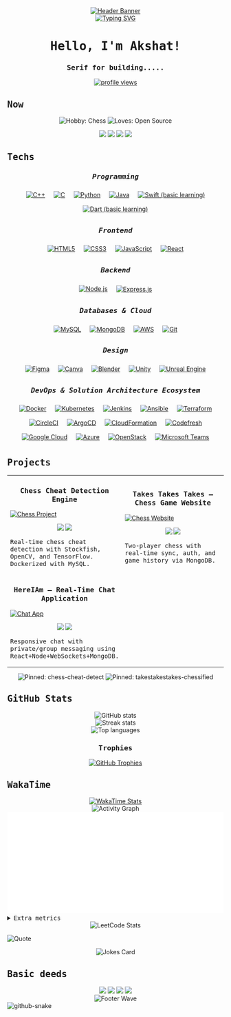 <!-- Header with Banner -->
<div align="center">
  <a href="https://capsule-render.vercel.app" target="_blank" rel="noopener noreferrer">
    <img src="https://capsule-render.vercel.app/api?type=waving&color=gradient&height=200&section=header&text=Akshat%20Sinha&fontSize=80&fontAlignY=35&animation=fadeIn" alt="Header Banner"/>
  </a>
</div>

<!-- Typing Intro -->
<div align="center">
  <a href="https://git.io/typing-svg" target="_blank" rel="noopener noreferrer">
    <img src="https://readme-typing-svg.demolab.com/?font=Fira+Code&amp;weight=600&amp;pause=1200&amp;color=00E5FF&amp;center=true&amp;vCenter=true&amp;width=900&amp;lines=Senior-self+noMansLand+%7C+Eminent+position;Back-led+by+your+trueColors;Learning+systems%2C+design%2C+and+frontend+dev+with+breakFormat" alt="Typing SVG"/>
  </a>
</div>

<!-- Introduction -->
<h1 align="center"><samp>Hello, I'm Akshat!</samp></h1>
<h3 align="center"><samp>Serif for building.....</samp></h3>

<p align="center">
  <a href="https://komarev.com" target="_blank" rel="noopener noreferrer">
    <img src="https://komarev.com/ghpvc/?username=akshatsinha0&label=Profile%20views&color=0e75b6&style=flat" alt="profile views"/>
  </a>
</p>

<!-- Now -->
<h2><samp>Now</samp></h2>

<!-- Signals -->
<p align="center">
  <img src="https://img.shields.io/badge/Hobby-Chess-8A2BE2?style=for-the-badge" alt="Hobby: Chess"/>
  <img src="https://img.shields.io/badge/Loves-Open%20Source-FF69B4?style=for-the-badge" alt="Loves: Open Source"/>
</p>

<!-- Social/Links -->
<div align="center">
  <a href="mailto:akshat.sinha2022@vitstudent.ac.in" title="Email"><img src="https://skillicons.dev/icons?i=gmail" height="32"/></a>
  <a href="https://www.linkedin.com/in/akshat-sinha-248805214" title="LinkedIn"><img src="https://skillicons.dev/icons?i=linkedin" height="32"/></a>
  <a href="https://github.com/akshatsinha0" title="GitHub"><img src="https://skillicons.dev/icons?i=github" height="32"/></a>
  <a href="https://leetcode.com/u/akshatsinha0/" title="LeetCode"><img src="https://skillicons.dev/icons?i=leetcode" height="32"/></a>
</div>

<!-- Tech Stack -->
<h2><samp>Techs</samp></h2>
<div align="center">

  <h3><samp><em>Programming</em></samp></h3>
  <p>
    <a href="https://isocpp.org"><img src="https://img.icons8.com/color/64/c-plus-plus-logo.png" alt="C++" style="margin:8px;"/></a>
    <a href="https://en.wikipedia.org/wiki/C_(programming_language)"><img src="https://img.icons8.com/color/64/c-programming.png" alt="C" style="margin:8px;"/></a>
    <a href="https://www.python.org"><img src="https://img.icons8.com/color/64/python--v1.png" alt="Python" style="margin:8px;"/></a>
    <a href="https://www.java.com"><img src="https://img.icons8.com/color/64/java-coffee-cup-logo.png" alt="Java" style="margin:8px;"/></a>
    <a href="https://developer.apple.com/swift"><img src="https://img.icons8.com/color/64/swift.png" alt="Swift (basic learning)" style="margin:8px;"/></a>
    <a href="https://dart.dev"><img src="https://img.icons8.com/color/64/dart.png" alt="Dart (basic learning)" style="margin:8px;"/></a>
  </p>

  <h3><samp><em>Frontend</em></samp></h3>
  <p>
    <a href="https://developer.mozilla.org/docs/Web/HTML"><img src="https://img.icons8.com/color/64/html-5--v1.png" alt="HTML5" style="margin:8px;"/></a>
    <a href="https://developer.mozilla.org/docs/Web/CSS"><img src="https://img.icons8.com/color/64/css3.png" alt="CSS3" style="margin:8px;"/></a>
    <a href="https://developer.mozilla.org/docs/Web/JavaScript"><img src="https://img.icons8.com/color/64/javascript--v1.png" alt="JavaScript" style="margin:8px;"/></a>
    <a href="https://react.dev"><img src="https://img.icons8.com/color/64/react-native.png" alt="React" style="margin:8px;"/></a>
  </p>

  <h3><samp><em>Backend</em></samp></h3>
  <p>
    <a href="https://nodejs.org"><img src="https://img.icons8.com/color/64/nodejs.png" alt="Node.js" style="margin:8px;"/></a>
    <a href="https://expressjs.com"><img src="https://skillicons.dev/icons?i=express" height="48" alt="Express.js" style="margin:8px;vertical-align:middle;"/></a>
  </p>

  <h3><samp><em>Databases & Cloud</em></samp></h3>
  <p>
    <a href="https://www.mysql.com"><img src="https://img.icons8.com/color/64/mysql-logo.png" alt="MySQL" style="margin:8px;"/></a>
    <a href="https://www.mongodb.com"><img src="https://img.icons8.com/color/64/mongodb.png" alt="MongoDB" style="margin:8px;"/></a>
    <a href="https://aws.amazon.com"><img src="https://img.icons8.com/color/64/amazon-web-services.png" alt="AWS" style="margin:8px;"/></a>
    <a href="https://git-scm.com"><img src="https://img.icons8.com/color/64/git.png" alt="Git" style="margin:8px;"/></a>
  </p>

  <h3><samp><em>Design</em></samp></h3>
  <p>
    <a href="https://www.figma.com"><img src="https://img.icons8.com/color/64/figma--v1.png" alt="Figma" style="margin:8px;"/></a>
    <a href="https://www.canva.com"><img src="https://img.icons8.com/color/64/canva.png" alt="Canva" style="margin:8px;"/></a>
    <a href="https://www.blender.org"><img src="https://img.icons8.com/color/64/blender-3d.png" alt="Blender" style="margin:8px;"/></a>
    <a href="https://unity.com"><img src="https://img.icons8.com/color/64/unity.png" alt="Unity" style="margin:8px;"/></a>
    <a href="https://www.unrealengine.com"><img src="https://img.icons8.com/color/64/unreal-engine.png" alt="Unreal Engine" style="margin:8px;"/></a>
  </p>

  <h3><samp><em>DevOps & Solution Architecture Ecosystem</em></samp></h3>
  <p>
    <a href="https://www.docker.com"><img src="https://img.icons8.com/color/64/docker.png" alt="Docker" style="margin:8px;"/></a>
    <a href="https://kubernetes.io"><img src="https://img.icons8.com/color/64/kubernetes.png" alt="Kubernetes" style="margin:8px;"/></a>
    <a href="https://www.jenkins.io"><img src="https://img.icons8.com/color/64/jenkins.png" alt="Jenkins" style="margin:8px;"/></a>
    <a href="https://www.ansible.com"><img src="https://img.icons8.com/color/64/ansible.png" alt="Ansible" style="margin:8px;"/></a>
    <a href="https://www.terraform.io"><img src="https://img.icons8.com/color/64/terraform.png" alt="Terraform" style="margin:8px;"/></a>
    <a href="https://circleci.com"><img src="https://img.icons8.com/color/64/circleci.png" alt="CircleCI" style="margin:8px;"/></a>
    <a href="https://argo-cd.readthedocs.io"><img src="https://skillicons.dev/icons?i=argocd" height="64" alt="ArgoCD" style="margin:8px;"/></a>
    <a href="https://aws.amazon.com/cloudformation"><img src="https://skillicons.dev/icons?i=aws" height="64" alt="CloudFormation" style="margin:8px;"/></a>
    <a href="https://codefresh.io"><img src="https://skillicons.dev/icons?i=codefresh" height="64" alt="Codefresh" style="margin:8px;"/></a>
    <a href="https://cloud.google.com"><img src="https://skillicons.dev/icons?i=gcp" height="64" alt="Google Cloud" style="margin:8px;"/></a>
    <a href="https://azure.microsoft.com"><img src="https://skillicons.dev/icons?i=azure" height="64" alt="Azure" style="margin:8px;"/></a>
    <a href="https://www.openstack.org"><img src="https://img.icons8.com/color/64/openstack.png" alt="OpenStack" style="margin:8px;"/></a>
    <a href="https://www.microsoft.com/en-us/microsoft-teams"><img src="https://img.icons8.com/color/64/microsoft-teams.png" alt="Microsoft Teams" style="margin:8px;"/></a>
  </p>
</div>

<!-- Highlight Projects -->
<h2><samp>Projects</samp></h2>
<table>
  <tr>
    <td width="50%">
      <h3 align="center"><samp>Chess Cheat Detection Engine</samp></h3>
      <a href="https://github.com/akshatsinha0/chess-cheat-detect" target="_blank" rel="noopener noreferrer">
        <img src="https://media.giphy.com/media/l0HlTy9x8FZo0XO1i/giphy.gif" alt="Chess Project" width="100%"/>
      </a>
      <p align="center">
        <img src="https://img.shields.io/badge/Code-Python-informational?style=flat&logo=python&logoColor=white&color=4AB197"/>
        <img src="https://img.shields.io/badge/Library-TensorFlow-informational?style=flat&logo=tensorflow&logoColor=white&color=4AB197"/>
      </p>
      <p><samp>Real‑time chess cheat detection with Stockfish, OpenCV, and TensorFlow. Dockerized with MySQL.</samp></p>
    </td>
    <td width="50%">
      <h3 align="center"><samp>Takes Takes Takes – Chess Game Website</samp></h3>
      <a href="https://github.com/akshatsinha0/takestakestakes-chessified" target="_blank" rel="noopener noreferrer">
        <img src="https://media.giphy.com/media/sULKEgDMX8LcI/giphy.gif" alt="Chess Website" width="100%"/>
      </a>
      <p align="center">
        <img src="https://img.shields.io/badge/Code-JavaScript-informational?style=flat&logo=javascript&logoColor=white&color=4AB197"/>
        <img src="https://img.shields.io/badge/Tech-WebSockets-informational?style=flat&logo=socket.io&logoColor=white&color=4AB197"/>
      </p>
      <p><samp>Two‑player chess with real‑time sync, auth, and game history via MongoDB.</samp></p>
    </td>
  </tr>
  <tr>
    <td width="50%">
      <h3 align="center"><samp>HereIAm – Real‑Time Chat Application</samp></h3>
      <a href="https://github.com/akshatsinha0/Imp-Here-I-Am" target="_blank" rel="noopener noreferrer">
        <img src="https://media.giphy.com/media/Pa6mgXJmrAHbvenVV1/giphy.gif" alt="Chat App" width="100%"/>
      </a>
      <p align="center">
        <img src="https://img.shields.io/badge/Code-React-informational?style=flat&logo=react&logoColor=white&color=4AB197"/>
        <img src="https://img.shields.io/badge/Tech-Node.js-informational?style=flat&logo=nodedotjs&logoColor=white&color=4AB197"/>
      </p>
      <p><samp>Responsive chat with private/group messaging using React+Node+WebSockets+MongoDB.</samp></p>
    </td>
    <td width="50%"></td>
  </tr>
</table>

<!-- Pinned Repo Cards -->
<div align="center">
  <img src="https://github-readme-stats.vercel.app/api/pin/?username=akshatsinha0&repo=chess-cheat-detect&theme=radical" alt="Pinned: chess-cheat-detect"/>
  <img src="https://github-readme-stats.vercel.app/api/pin/?username=akshatsinha0&repo=takestakestakes-chessified&theme=radical" alt="Pinned: takestakestakes-chessified"/>
</div>

<!-- GitHub Stats -->
<h2><samp>GitHub Stats</samp></h2>
<div align="center">
  <img src="https://github-readme-stats.vercel.app/api?username=akshatsinha0&show_icons=true&count_private=true&hide=issues&theme=radical" alt="GitHub stats"/>
</div>
<div align="center">
  <img src="https://streak-stats.demolab.com?user=akshatsinha0&theme=radical&v=2" alt="Streak stats"/>
</div>
<div align="center">
  <img src="https://github-readme-stats.vercel.app/api/top-langs/?username=akshatsinha0&layout=compact&theme=radical" alt="Top languages"/>
</div>

<!-- GitHub Trophies -->
<h3 align="center"><samp>Trophies</samp></h3>
<div align="center">
  <a href="https://github.com/ryo-ma/github-profile-trophy" target="_blank" rel="noopener noreferrer">
    <img src="https://github-profile-trophy.vercel.app/?username=akshatsinha0&theme=dracula&column=8&margin-w=10&margin-h=10" alt="GitHub Trophies"/>
  </a>
</div>

<!-- WakaTime -->
<h2><samp>WakaTime</samp></h2>
<div align="center">
  <a href="https://wakatime.com/@akshatsinha0" target="_blank" rel="noopener noreferrer">
    <img src="https://github-readme-stats.vercel.app/api/wakatime?username=akshatsinha0&layout=compact&hide_title=true&theme=radical" alt="WakaTime Stats"/>
  </a>
</div>

<!-- Activity Graph -->
<div align="center">
  <img src="https://github-readme-activity-graph.vercel.app/graph?username=akshatsinha0&theme=react-dark&hide_border=true" alt="Activity Graph"/>
</div>

<!-- Activity breakdown -->
<div align="center">
  <img src="metrics.svg" alt="GitHub activity breakdown"/>
</div>

<!-- Extra Metrics -->
<details>
  <summary><samp>Extra metrics</samp></summary>
  <div align="center">
    <img src="https://metrics.lecoq.io/akshatsinha0?template=classic&base.header=0&base.community=0&base.repositories=0&base.metadata=0&achievements=1&notable=1&config.timezone=Asia%2FKolkata" alt="Metrics"/>
  </div>
</details>

<!-- LeetCode Card -->
<div align="center">
  <img src="https://leetcard.jacoblin.cool/akshatsinha0?theme=dark&font=Nunito&ext=heatmap" alt="LeetCode Stats"/>
</div>

<!-- Dev Quote -->

![Quote](https://quotes-github-readme.vercel.app/api?type=horizontal&theme=dracula&quote=The%20diguise%20of%20you%20lies%20before%20your%20own%20surmise)

<!-- Dev Joke -->
<div align="center">
  <img src="https://readme-jokes.vercel.app/api?theme=dracula" alt="Jokes Card"/>
</div>

<!-- Contact -->
<h2><samp>Basic deeds</samp></h2>
<div align="center">
  <a href="mailto:akshat.sinha2022@vitstudent.ac.in" title="Email"><img src="https://skillicons.dev/icons?i=gmail" height="36"/></a>
  <a href="https://www.linkedin.com/in/akshat-sinha-248805214" title="LinkedIn"><img src="https://skillicons.dev/icons?i=linkedin" height="36"/></a>
  <a href="https://github.com/akshatsinha0" title="GitHub"><img src="https://skillicons.dev/icons?i=github" height="36"/></a>
  <a href="https://leetcode.com/u/akshatsinha0/" title="LeetCode"><img src="https://skillicons.dev/icons?i=leetcode" height="36"/></a>
</div>

<!-- Footer Wave -->
<div align="center">
  <img src="https://capsule-render.vercel.app/api?type=waving&color=gradient&height=100&section=footer" alt="Footer Wave"/>
</div>

<!-- Snake -->
<picture>
  <source media="(prefers-color-scheme: dark)" srcset="https://raw.githubusercontent.com/tobiasmeyhoefer/tobiasmeyhoefer/output/github-snake-dark.svg"/>
  <source media="(prefers-color-scheme: light)" srcset="https://raw.githubusercontent.com/tobiasmeyhoefer/tobiasmeyhoefer/output/github-snake.svg"/>
  <img alt="github-snake" src="https://raw.githubusercontent.com/tobiasmeyhoefer/tobiasmeyhoefer/output/github-snake.svg"/>
</picture>